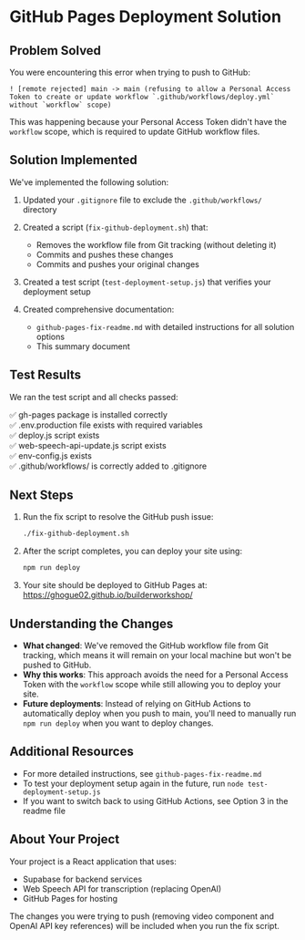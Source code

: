 # GitHub Pages Deployment Solution

## Problem Solved

You were encountering this error when trying to push to GitHub:
```
! [remote rejected] main -> main (refusing to allow a Personal Access Token to create or update workflow `.github/workflows/deploy.yml` without `workflow` scope)
```

This was happening because your Personal Access Token didn't have the `workflow` scope, which is required to update GitHub workflow files.

## Solution Implemented

We've implemented the following solution:

1. Updated your `.gitignore` file to exclude the `.github/workflows/` directory
2. Created a script (`fix-github-deployment.sh`) that:
   - Removes the workflow file from Git tracking (without deleting it)
   - Commits and pushes these changes
   - Commits and pushes your original changes

3. Created a test script (`test-deployment-setup.js`) that verifies your deployment setup

4. Created comprehensive documentation:
   - `github-pages-fix-readme.md` with detailed instructions for all solution options
   - This summary document

## Test Results

We ran the test script and all checks passed:

✅ gh-pages package is installed correctly  
✅ .env.production file exists with required variables  
✅ deploy.js script exists  
✅ web-speech-api-update.js script exists  
✅ env-config.js exists  
✅ .github/workflows/ is correctly added to .gitignore  

## Next Steps

1. Run the fix script to resolve the GitHub push issue:
   ```bash
   ./fix-github-deployment.sh
   ```

2. After the script completes, you can deploy your site using:
   ```bash
   npm run deploy
   ```

3. Your site should be deployed to GitHub Pages at:
   https://ghogue02.github.io/builderworkshop/

## Understanding the Changes

- **What changed**: We've removed the GitHub workflow file from Git tracking, which means it will remain on your local machine but won't be pushed to GitHub.
- **Why this works**: This approach avoids the need for a Personal Access Token with the `workflow` scope while still allowing you to deploy your site.
- **Future deployments**: Instead of relying on GitHub Actions to automatically deploy when you push to main, you'll need to manually run `npm run deploy` when you want to deploy changes.

## Additional Resources

- For more detailed instructions, see `github-pages-fix-readme.md`
- To test your deployment setup again in the future, run `node test-deployment-setup.js`
- If you want to switch back to using GitHub Actions, see Option 3 in the readme file

## About Your Project

Your project is a React application that uses:
- Supabase for backend services
- Web Speech API for transcription (replacing OpenAI)
- GitHub Pages for hosting

The changes you were trying to push (removing video component and OpenAI API key references) will be included when you run the fix script.